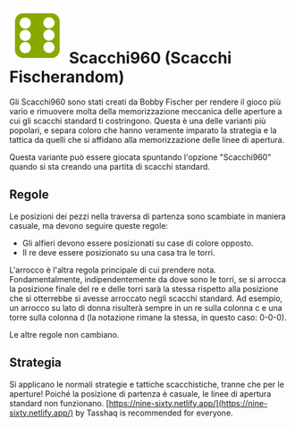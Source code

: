# ![960](https://github.com/gbtami/pychess-variants/blob/master/static/icons/960.svg) Scacchi960 (Scacchi Fischerandom)

Gli Scacchi960 sono stati creati da Bobby Fischer per rendere il gioco più vario e rimuovere molta della memorizzazione meccanica delle aperture a cui gli scacchi standard ti costringono. Questa è una delle varianti più popolari, e separa coloro che hanno veramente imparato la strategia e la tattica da quelli che si affidano alla memorizzazione delle linee di apertura.

Questa variante può essere giocata spuntando l'opzione "Scacchi960" quando si sta creando una partita di scacchi standard.

## Regole

Le posizioni dei pezzi nella traversa di partenza sono scambiate in maniera casuale, ma devono seguire queste regole:

* Gli alfieri devono essere posizionati su case di colore opposto.
* Il re deve essere posizionato su una casa tra le torri.

L'arrocco è l'altra regola principale di cui prendere nota. Fondamentalmente, indipendentemente da dove sono le torri, se si arrocca la posizione finale del re e delle torri sarà la stessa rispetto alla posizione che si otterrebbe si avesse arroccato negli scacchi standard. Ad esempio, un arrocco su lato di donna risulterà sempre in un re sulla colonna c e una torre sulla colonna d (la notazione rimane la stessa, in questo caso: 0-0-0).

Le altre regole non cambiano.

## Strategia

Si applicano le normali strategie e tattiche scacchistiche, tranne che per le aperture! Poiché la posizione di partenza è casuale, le linee di apertura standard non funzionano.
[https://nine-sixty.netlify.app/](https://nine-sixty.netlify.app/) by Tasshaq is recommended for everyone.
